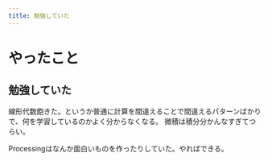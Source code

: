 ```yaml
---
title: 勉強していた
---
```


# やったこと

## 勉強していた

線形代数飽きた。というか普通に計算を間違えることで間違えるパターンばかりで、何を学習しているのかよく分からなくなる。
微積は積分分かんなすぎてつらい。

Processingはなんか面白いものを作ったりしていた。やればできる。
